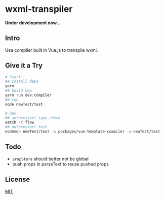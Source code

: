 # wxml-transpiler

**Under development now...**

## Intro

Use  compiler built in Vue.js to transpile wxml.

## Give it a Try

```sh
# Start
## install deps
yarn
## build dep
yarn run dev:compiler
## run
node newTest/test

# Dev
## autorestart type check
watch -t flow
## autorestart test
nodemon newTest/test -w packages/vue-template-compiler -w newTest/test.js -w newTest/pages -e js,wxml
```

## Todo

- `propStore` should better not be global
- push props in parseText to reuse pushed props

## License

[MIT](http://opensource.org/licenses/MIT)
